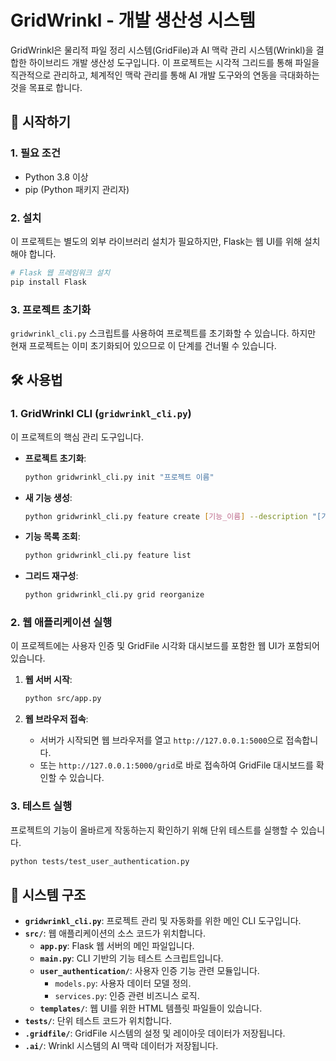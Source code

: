 # GridWrinkl - 개발 생산성 시스템

GridWrinkl은 물리적 파일 정리 시스템(GridFile)과 AI 맥락 관리 시스템(Wrinkl)을 결합한 하이브리드 개발 생산성 도구입니다. 이 프로젝트는 시각적 그리드를 통해 파일을 직관적으로 관리하고, 체계적인 맥락 관리를 통해 AI 개발 도구와의 연동을 극대화하는 것을 목표로 합니다.

## 🚀 시작하기

### 1. 필요 조건
- Python 3.8 이상
- pip (Python 패키지 관리자)

### 2. 설치
이 프로젝트는 별도의 외부 라이브러리 설치가 필요하지만, Flask는 웹 UI를 위해 설치해야 합니다.

```bash
# Flask 웹 프레임워크 설치
pip install Flask
```

### 3. 프로젝트 초기화
`gridwrinkl_cli.py` 스크립트를 사용하여 프로젝트를 초기화할 수 있습니다. 하지만 현재 프로젝트는 이미 초기화되어 있으므로 이 단계를 건너뛸 수 있습니다.

## 🛠️ 사용법

### 1. GridWrinkl CLI (`gridwrinkl_cli.py`)
이 프로젝트의 핵심 관리 도구입니다.

- **프로젝트 초기화**:
  ```bash
  python gridwrinkl_cli.py init "프로젝트 이름"
  ```

- **새 기능 생성**:
  ```bash
  python gridwrinkl_cli.py feature create [기능_이름] --description "[기능_설명]"
  ```

- **기능 목록 조회**:
  ```bash
  python gridwrinkl_cli.py feature list
  ```

- **그리드 재구성**:
  ```bash
  python gridwrinkl_cli.py grid reorganize
  ```

### 2. 웹 애플리케이션 실행
이 프로젝트에는 사용자 인증 및 GridFile 시각화 대시보드를 포함한 웹 UI가 포함되어 있습니다.

1.  **웹 서버 시작**:
    ```bash
    python src/app.py
    ```

2.  **웹 브라우저 접속**:
    - 서버가 시작되면 웹 브라우저를 열고 `http://127.0.0.1:5000`으로 접속합니다.
    - 또는 `http://127.0.0.1:5000/grid`로 바로 접속하여 GridFile 대시보드를 확인할 수 있습니다.

### 3. 테스트 실행
프로젝트의 기능이 올바르게 작동하는지 확인하기 위해 단위 테스트를 실행할 수 있습니다.

```bash
python tests/test_user_authentication.py
```

## 📐 시스템 구조

- **`gridwrinkl_cli.py`**: 프로젝트 관리 및 자동화를 위한 메인 CLI 도구입니다.
- **`src/`**: 웹 애플리케이션의 소스 코드가 위치합니다.
  - **`app.py`**: Flask 웹 서버의 메인 파일입니다.
  - **`main.py`**: CLI 기반의 기능 테스트 스크립트입니다.
  - **`user_authentication/`**: 사용자 인증 기능 관련 모듈입니다.
    - `models.py`: 사용자 데이터 모델 정의.
    - `services.py`: 인증 관련 비즈니스 로직.
  - **`templates/`**: 웹 UI를 위한 HTML 템플릿 파일들이 있습니다.
- **`tests/`**: 단위 테스트 코드가 위치합니다.
- **`.gridfile/`**: GridFile 시스템의 설정 및 레이아웃 데이터가 저장됩니다.
- **`.ai/`**: Wrinkl 시스템의 AI 맥락 데이터가 저장됩니다.
